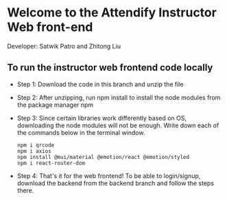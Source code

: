 # Welcome to the Attendify Instructor Web front-end 

Developer: Satwik Patro and Zhitong Liu

## To run the instructor web frontend code locally

* Step 1:
  Download the code in this branch and unzip the file

* Step 2:
  After unzipping, run npm install to install the node modules from the package manager npm

* Step 3:
  Since certain libraries work differently based on OS, downloading the node modules will not be enough. Write down each of the commands below in the terminal window.

  ```
  npm i qrcode
  npm i axios
  npm install @mui/material @emotion/react @emotion/styled
  npm i react-router-dom
  ```
* Step 4:
  That's it for the web frontend! To be able to login/signup, download the backend from the backend branch and follow the steps there. 
